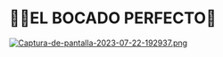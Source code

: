 # 🧑‍🍳EL BOCADO PERFECTO🍲

[![Captura-de-pantalla-2023-07-22-192937.png](https://i.postimg.cc/CKSSR3f2/Captura-de-pantalla-2023-07-22-192937.png)](https://postimg.cc/QF4RPnmg)
